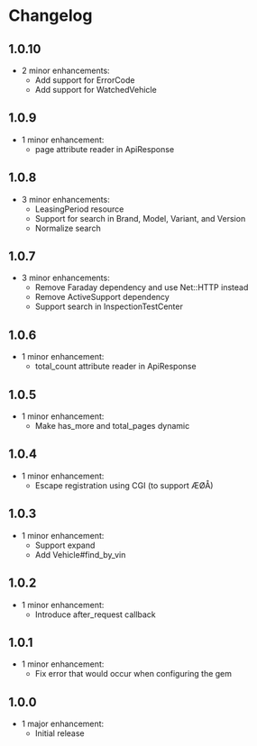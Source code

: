 # Changelog

## 1.0.10
* 2 minor enhancements:
  * Add support for ErrorCode
  * Add support for WatchedVehicle

## 1.0.9
* 1 minor enhancement:
  * page attribute reader in ApiResponse

## 1.0.8
* 3 minor enhancements:
  * LeasingPeriod resource
  * Support for search in Brand, Model, Variant, and Version
  * Normalize search

## 1.0.7
* 3 minor enhancements:
  * Remove Faraday dependency and use Net::HTTP instead
  * Remove ActiveSupport dependency
  * Support search in InspectionTestCenter

## 1.0.6
* 1 minor enhancement:
  * total_count attribute reader in ApiResponse

## 1.0.5
* 1 minor enhancement:
  * Make has_more and total_pages dynamic

## 1.0.4
* 1 minor enhancement:
  * Escape registration using CGI (to support ÆØÅ)

## 1.0.3
* 1 minor enhancement:
  * Support expand
  * Add Vehicle#find_by_vin

## 1.0.2
* 1 minor enhancement:
  * Introduce after_request callback

## 1.0.1
* 1 minor enhancement:
  * Fix error that would occur when configuring the gem

## 1.0.0
* 1 major enhancement:
  * Initial release
